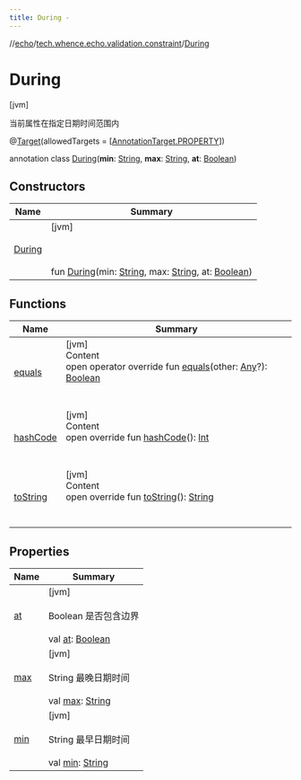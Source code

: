 ```yaml
---
title: During -
---
```

//[echo](../../index.md)/[tech.whence.echo.validation.constraint](../index.md)/[During](index.md)



# During  
 [jvm] 

当前属性在指定日期时间范围内

@[Target](https://kotlinlang.org/api/latest/jvm/stdlib/kotlin.annotation/-target/index.html)(allowedTargets = [[AnnotationTarget.PROPERTY](https://kotlinlang.org/api/latest/jvm/stdlib/kotlin.annotation/-annotation-target/-p-r-o-p-e-r-t-y/index.html)])  
  
annotation class [During](index.md)(**min**: [String](https://kotlinlang.org/api/latest/jvm/stdlib/kotlin/-string/index.html), **max**: [String](https://kotlinlang.org/api/latest/jvm/stdlib/kotlin/-string/index.html), **at**: [Boolean](https://kotlinlang.org/api/latest/jvm/stdlib/kotlin/-boolean/index.html))   


## Constructors  
  
|  Name|  Summary| 
|---|---|
| [During](-during.md)|  [jvm] <br><br><br><br>fun [During](-during.md)(min: [String](https://kotlinlang.org/api/latest/jvm/stdlib/kotlin/-string/index.html), max: [String](https://kotlinlang.org/api/latest/jvm/stdlib/kotlin/-string/index.html), at: [Boolean](https://kotlinlang.org/api/latest/jvm/stdlib/kotlin/-boolean/index.html))   <br>


## Functions  
  
|  Name|  Summary| 
|---|---|
| [equals](../../tech.whence.echo.webclient.response.exception/-response-unrecognized-exception/index.md#kotlin/Any/equals/#kotlin.Any?/PointingToDeclaration/)| [jvm]  <br>Content  <br>open operator override fun [equals](../../tech.whence.echo.webclient.response.exception/-response-unrecognized-exception/index.md#kotlin/Any/equals/#kotlin.Any?/PointingToDeclaration/)(other: [Any](https://kotlinlang.org/api/latest/jvm/stdlib/kotlin/-any/index.html)?): [Boolean](https://kotlinlang.org/api/latest/jvm/stdlib/kotlin/-boolean/index.html)  <br><br><br>
| [hashCode](../../tech.whence.echo.webclient.response.exception/-response-unrecognized-exception/index.md#kotlin/Any/hashCode/#/PointingToDeclaration/)| [jvm]  <br>Content  <br>open override fun [hashCode](../../tech.whence.echo.webclient.response.exception/-response-unrecognized-exception/index.md#kotlin/Any/hashCode/#/PointingToDeclaration/)(): [Int](https://kotlinlang.org/api/latest/jvm/stdlib/kotlin/-int/index.html)  <br><br><br>
| [toString](../../tech.whence.echo.webclient.response.exception/-response-unrecognized-exception/index.md#kotlin/Any/toString/#/PointingToDeclaration/)| [jvm]  <br>Content  <br>open override fun [toString](../../tech.whence.echo.webclient.response.exception/-response-unrecognized-exception/index.md#kotlin/Any/toString/#/PointingToDeclaration/)(): [String](https://kotlinlang.org/api/latest/jvm/stdlib/kotlin/-string/index.html)  <br><br><br>


## Properties  
  
|  Name|  Summary| 
|---|---|
| [at](index.md#tech.whence.echo.validation.constraint/During/at/#/PointingToDeclaration/)|  [jvm] <br><br>Boolean 是否包含边界<br><br>val [at](index.md#tech.whence.echo.validation.constraint/During/at/#/PointingToDeclaration/): [Boolean](https://kotlinlang.org/api/latest/jvm/stdlib/kotlin/-boolean/index.html)   <br>
| [max](index.md#tech.whence.echo.validation.constraint/During/max/#/PointingToDeclaration/)|  [jvm] <br><br>String 最晚日期时间<br><br>val [max](index.md#tech.whence.echo.validation.constraint/During/max/#/PointingToDeclaration/): [String](https://kotlinlang.org/api/latest/jvm/stdlib/kotlin/-string/index.html)   <br>
| [min](index.md#tech.whence.echo.validation.constraint/During/min/#/PointingToDeclaration/)|  [jvm] <br><br>String 最早日期时间<br><br>val [min](index.md#tech.whence.echo.validation.constraint/During/min/#/PointingToDeclaration/): [String](https://kotlinlang.org/api/latest/jvm/stdlib/kotlin/-string/index.html)   <br>


